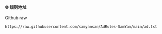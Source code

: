 <strong>🌐 规则地址</strong><br/><br/>
Github raw
```
https://raw.githubusercontent.com/samyansan/AdRules-SamYan/main/ad.txt
  
